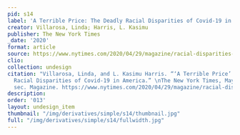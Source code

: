 ```yaml
---
pid: s14
label: 'A Terrible Price: The Deadly Racial Disparities of Covid-19 in America'
creator: Villarosa, Linda; Harris, L. Kasimu
publisher: The New York Times
_date: '2020'
format: article
source: https://www.nytimes.com/2020/04/29/magazine/racial-disparities-covid-19.html
clio:
collection: undesign
citation: "Villarosa, Linda, and L. Kasimu Harris. “‘A Terrible Price’: The Deadly
  Racial Disparities of Covid-19 in America.” \nThe New York Times, May 20, 2020,
  sec. Magazine. https://www.nytimes.com/2020/04/29/magazine/racial-disparities-covid-19.html."
description:
order: '013'
layout: undesign_item
thumbnail: "/img/derivatives/simple/s14/thumbnail.jpg"
full: "/img/derivatives/simple/s14/fullwidth.jpg"
---
```

